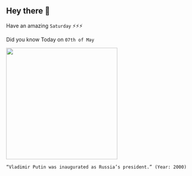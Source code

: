 ## Hey there 👋
Have an amazing `Saturday` ⚡⚡⚡

Did you know Today on `07th of May`
 
 [<img src="https://i.redd.it/1fbvlt69shw01.jpg" width="300" />](https://en.wikipedia.org/wiki/First_inauguration_of_Vladimir_Putin#:~:text=President%20of%20Russia.&text=The%20First%20Inauguration%20of%20Vladimir,and%20lasted%20exactly%20one%20hour.) 
 ```
“Vladimir Putin was inaugurated as Russia’s president.” (Year: 2000)
```
